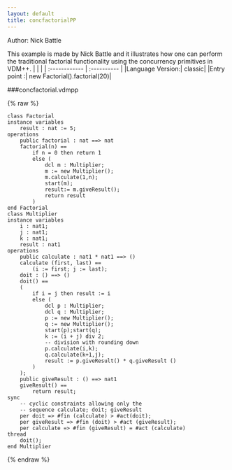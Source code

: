 ```yaml
---
layout: default
title: concfactorialPP
---
```


Author: Nick Battle



This example is made by Nick Battle and it illustrates how one can 
perform the traditional factorial functionality using the concurrency
primitives in VDM++.
|  |           |
| :------------ | :---------- |
|Language Version:| classic|
|Entry point     :| new Factorial().factorial(20)|


###concfactorial.vdmpp

{% raw %}
~~~
class Factorialinstance variables	result : nat := 5;
operations	public factorial : nat ==> nat	factorial(n) ==		if n = 0 then return 1		else (			dcl m : Multiplier;			m := new Multiplier();			m.calculate(1,n);			start(m);			result:= m.giveResult();			return result		)
end Factorial
class Multiplierinstance variables	i : nat1;	j : nat1;	k : nat1;	result : nat1
operations	public calculate : nat1 * nat1 ==> ()	calculate (first, last) ==		(i := first; j := last);
	doit : () ==> ()	doit() ==	(		if i = j then result := i		else (			dcl p : Multiplier;			dcl q : Multiplier;			p := new Multiplier();			q := new Multiplier();			start(p);start(q);			k := (i + j) div 2;			-- division with rounding down			p.calculate(i,k);			q.calculate(k+1,j);			result := p.giveResult() * q.giveResult ()		)	);
	public giveResult : () ==> nat1	giveResult() ==		return result;
sync	-- cyclic constraints allowing only the	-- sequence calculate; doit; giveResult
	per doit => #fin (calculate) > #act(doit);	per giveResult => #fin (doit) > #act (giveResult);	per calculate => #fin (giveResult) = #act (calculate)
thread	doit(); 
end Multiplier
~~~
{% endraw %}

